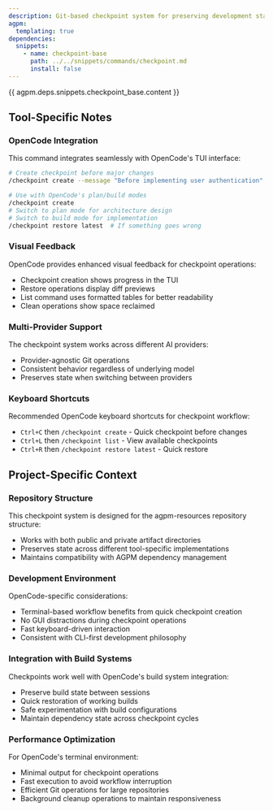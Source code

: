 ```yaml
---
description: Git-based checkpoint system for preserving development state without polluting branch history
agpm:
  templating: true
dependencies:
  snippets:
    - name: checkpoint-base
      path: ../../snippets/commands/checkpoint.md
      install: false
---
```


{{ agpm.deps.snippets.checkpoint_base.content }}

## Tool-Specific Notes

### OpenCode Integration

This command integrates seamlessly with OpenCode's TUI interface:

```bash
# Create checkpoint before major changes
/checkpoint create --message "Before implementing user authentication"

# Use with OpenCode's plan/build modes
/checkpoint create
# Switch to plan mode for architecture design
# Switch to build mode for implementation
/checkpoint restore latest  # If something goes wrong
```

### Visual Feedback

OpenCode provides enhanced visual feedback for checkpoint operations:

- Checkpoint creation shows progress in the TUI
- Restore operations display diff previews
- List command uses formatted tables for better readability
- Clean operations show space reclaimed

### Multi-Provider Support

The checkpoint system works across different AI providers:

- Provider-agnostic Git operations
- Consistent behavior regardless of underlying model
- Preserves state when switching between providers

### Keyboard Shortcuts

Recommended OpenCode keyboard shortcuts for checkpoint workflow:

- `Ctrl+C` then `/checkpoint create` - Quick checkpoint before changes
- `Ctrl+L` then `/checkpoint list` - View available checkpoints
- `Ctrl+R` then `/checkpoint restore latest` - Quick restore

## Project-Specific Context

### Repository Structure

This checkpoint system is designed for the agpm-resources repository structure:

- Works with both public and private artifact directories
- Preserves state across different tool-specific implementations
- Maintains compatibility with AGPM dependency management

### Development Environment

OpenCode-specific considerations:

- Terminal-based workflow benefits from quick checkpoint creation
- No GUI distractions during checkpoint operations
- Fast keyboard-driven interaction
- Consistent with CLI-first development philosophy

### Integration with Build Systems

Checkpoints work well with OpenCode's build system integration:

- Preserve build state between sessions
- Quick restoration of working builds
- Safe experimentation with build configurations
- Maintain dependency state across checkpoint cycles

### Performance Optimization

For OpenCode's terminal environment:

- Minimal output for checkpoint operations
- Fast execution to avoid workflow interruption
- Efficient Git operations for large repositories
- Background cleanup operations to maintain responsiveness